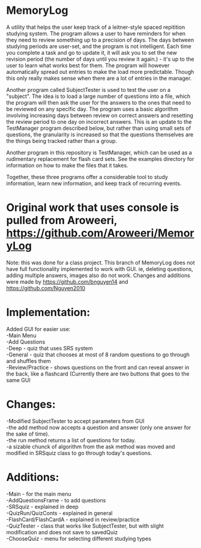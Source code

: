 # MemoryLog

A utility that helps the user keep track of a leitner-style spaced repitition studying system. The
program allows a user to have reminders for when they need to review something up to a precision of
days. The days between studying periods are user-set, and the program is not intelligent. Each time
you complete a task and go to update it, it will ask you to set the new revision period (the number
of days until you review it again.) - it's up to the user to learn what works best for them.
The program will however automatically spread out entries to make the load more predictable. Though
this only really makes sense when there are a lot of entries in the manager.

Another program called SubjectTester is used to test the user on a "subject". The idea is to load
a large number of questions into a file, which the program will then ask the user for the answers to
the ones that need to be reviewed on any specific day. The program uses a basic algorithm involving
increasing days between review on correct answers and resetting the review period to one day on
incorrect answers. This is an update to the TestManager program described below, but rather than
using small sets of questions, the granularity is increased so that the questions themselves are
the things being tracked rather than a group. 

Another program in this repository is TestManager, which can be used as a rudimentary replacement
for flash card sets. See the examples directory for information on how to make the files that it
takes.

Together, these three programs offer a considerable tool to study information, learn new
information, and keep track of recurring events.

# Original work that uses console is pulled from Aroweeri, https://github.com/Aroweeri/MemoryLog
Note: this was done for a class project. This branch of MemoryLog does not have full functionality 
implemented to work with GUI. ie, deleting questions, adding multiple answers, images also do not work. Changes and additions
were made by https://github.com/bnguyen14 and https://github.com/Nguyen2010

# Implementation:
Added GUI for easier use:  
-Main Menu  
-Add Questions  
-Deep - quiz that uses SRS system  
-General - quiz that chooses at most of 8 random questions to go through and shuffles them  
-Review/Practice - shows questions on the front and can reveal answer in the back, like a flashcard (Currently there are two buttons that goes to the same GUI  

# Changes:
-Modified SubjectTester to accept parameters from GUI  
	-the add method now accepts a question and answer (only one answer for the sake of time).  
	-the run method returns a list of questions for today.  
	-a sizable chunck of algorithm from the ask method was moved and modified in SRSquiz class to go through today's questions.  
# Additions:
-Main - for the main menu  
-AddQuestionsFrame - to add questions  
-SRSquiz - explained in deep  
-QuizRun/QuizConts - explained in general  
-FlashCard/FlashCardA - explained in review/practice  
-QuizTester - class that works like SubjectTester, but with slight modification and does not save to savedQuiz  
-ChooseQuiz - menu for selecting different studying types  
